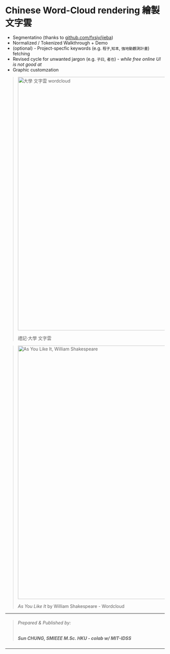 # Chinese Word-Cloud rendering 繪製文字雲
- Segmentatino (thanks to [github.com/fxsjy/jieba](https://github.com/fxsjy/jieba))
- Normalized / Tokenized Walkthrough + Demo
- (optional) - Project-specfic keywords (e.g. `程子`,`知本`, `強地動觀測計畫`) fetching
- Revised cycle for unwanted jargon (e.g. `子曰`, `者也`) - *while free online UI is not good at*
- Graphic customzation
> <img src="https://github.com/ieee-sun/zh-word-cloud/assets/172009644/271cc6cb-28c6-45dd-ba29-759a6c304918" title="大學 文字雲 wordcloud" width=800 height=800>
>
> 禮記·大學 文字雲

>
> <img src="https://github.com/ieee-sun/zh-word-cloud/assets/172009644/971da225-e6e8-4c12-a2b5-5517c1bc9370" title="As You Like It, William Shakespeare" width=800>
>
> *As You Like It* by William Shakespeare - Wordcloud

---
> ###### Prepared & Published by:
> ##### Sun CHUNG, *SMIEEE* M.Sc. HKU - *colab w/ MIT-IDSS*
---
